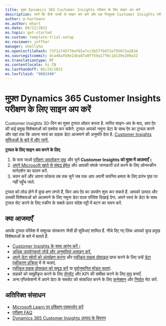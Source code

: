 ```yaml
---
title: मुफ़्त Dynamics 365 Customer Insights परीक्षण के लिए साइन अप करें
description: जानें कि कैसे जल्दी से साइन अप करें और एक निःशुल्क Customer Insights परीक्षण शुरू करें. ऐप को एक्सप्लोर करें और अतिरिक्त शिक्षण संसाधन खोजें.
author: m-hartmann
ms.author: mhart
ms.date: 04/12/2022
ms.topic: get-started
ms.custom: template-trial-setup
ms.reviewer: jeffhar
manager: shellyha
ms.openlocfilehash: 73f12745f76ef65afcc565ffb972e755073a2834
ms.sourcegitcommit: dca46afb9e23ba87a0ff59a1776c1d139e209a32
ms.translationtype: MT
ms.contentlocale: hi-IN
ms.lasthandoff: 06/29/2022
ms.locfileid: "9082490"
---
```

# <a name="sign-up-for-a-free-dynamics-365-customer-insights-trial"></a>मुफ़्त Dynamics 365 Customer Insights परीक्षण के लिए साइन अप करें

Customer Insights 30-दिन का मुफ़्त ट्रायल ऑफ़र करता है. त्वरित साइन-अप के बाद, आप ऐप की कई प्रमुख विशेषताओं को एक्सेस कर सकेंगे. ट्रायल आपको नमूना डेटा के साथ ऐप का ट्रायल करने और यहां तक कि अपना स्वयं का ग्राहक डेटा आजमाने की अनुमति देता है. [Customer Insights सुविधाओं के बारे में और जानें.](overview.md)

**ट्रायल के लिए साइन अप करने के लिए**:

1. के पास जाओ [परीक्षण अवलोकन पृष्ठ](https://dynamics.microsoft.com/ai/customer-insights/) और चुनें **Customer Insights को मुफ़्त में आज़माएँ।**
1. [अपने Microsoft खाते से संबद्ध ईमेल](https://support.microsoft.com/windows/what-is-a-microsoft-account-4a7c48e9-ff5a-e9c6-5a5c-1a57d66c3bfa) और आपकी संपर्क जानकारी दर्ज करने के लिए ऑनस्क्रीन मार्गदर्शन का पालन करें.
1. चयन करें और अपना फोकस तब तक चुनें जब तक आप अपनी चयनित क्षमता के लिए प्रारंभ पृष्ठ पर नहीं पहुँच जाते.

ट्रायल को लोड होने में कुछ क्षण लगते हैं, फिर आप ऐप का उपयोग शुरू कर सकते हैं. आपको उत्पाद और उसकी विशेषताओं को आज़माने के लिए नमूना डेटा वाला परिवेश दिखाई देगा. अपने स्वयं के डेटा के साथ ट्रायल सेट करने के लिए स्क्रीन के सबसे ऊपर संदेश पट्टी में बटन का चयन करें.

## <a name="what-to-try"></a>क्या आजमाएँ

आपके ट्रायल परिवेश में सशुल्क संस्करण जैसी ही सुविधाएं शामिल हैं. नीचे दिए गए लिंक आपको कुछ प्रमुख विशेषताओं के बारे में बताते हैं.

- [Customer Insights के साथ आरंभ करें।](get-started.md)
- [अधिक उपयोगकर्ता जोड़ें और अनुमतियां असाइन करें.](permissions.md)
- [अपने डेटा स्रोतों को अंतर्ग्रहण करना](data-sources.md) और [एकीकृत ग्राहक प्रोफ़ाइल](data-unification.md) प्राप्त करने के लिए उन्हें [डेटा एकीकरण प्रक्रिया](customer-profiles.md) में से चलाएं.
- [एकीकृत ग्राहक प्रोफाइल को समृद्ध करें](enrichment-hub.md) या [पूर्वानुमानित मॉडल चलाएं](predictions-overview.md).
- ग्राहकों को समूहीकृत करने के लिए [सेगमेंट](segments.md) और KPI की समीक्षा करने के लिए [माप](measures.md) बनाएँ.
- अन्य एप्लिकेशनों में अपने डेटा के सबसेट को संसाधित करने के लिए [कनेक्शन](connections.md) और [निर्यात](export-destinations.md) सेट करें.

## <a name="additional-resources"></a>अतिरिक्त संसाधन

- [Microsoft Learn पर प्रशिक्षण एक्सप्लोर करें](/learn/browse/?filter-products=dynamics-dynamics-cust-insights)
- [परीक्षण FAQ](trial-faq.md)
- [Dynamics 365 Customer Insights उत्पाद के विवरण](https://dynamics.microsoft.com/ai/customer-insights/)
